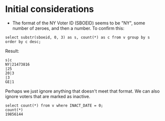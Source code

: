 # Initial considerations
* The format of the NY Voter ID (SBOEID) seems to be "NY", some number of zeroes, and then a number.  To confirm this:
```
select substr(sboeid, 0, 3) as s, count(*) as c from v group by s order by c desc;
```
Result:
```
s|c
NY|21473816
|25
20|3
|3
GE|1
```
Perhaps we just ignore anything that doesn't meet that format.  We can also ignore voters that are marked as inactive.
```
select count(*) from v where INACT_DATE = 0;
count(*)
19856144
```
